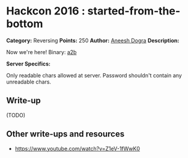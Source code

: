 # Hackcon 2016 : started-from-the-bottom

**Category:** Reversing
**Points:** 250
**Author:** [Aneesh Dogra](https://github.com/lionaneesh)
**Description:**

Now we're here! Binary: [a2b](a2b)

**Server Specifics:**

Only readable chars allowed at server. Password shouldn't contain any unreadable chars.

## Write-up

(TODO)

## Other write-ups and resources

* https://www.youtube.com/watch?v=Z1eV-1fWwK0
